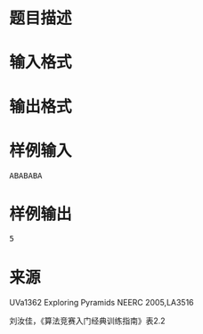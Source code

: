 

# 题目描述



# 输入格式



# 输出格式



# 样例输入


<pre>ABABABA</pre>

# 样例输出


<pre>5</pre>

# 来源


<p>
UVa1362 Exploring Pyramids NEERC 2005,LA3516
</p>
<p>
刘汝佳，《算法竞赛入门经典训练指南》表2.2
</p>
